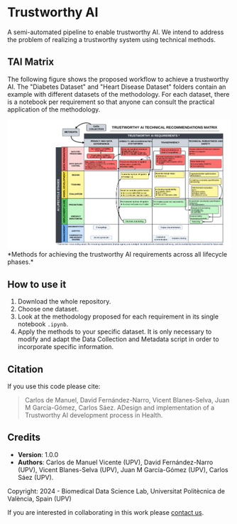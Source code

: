# Trustworthy AI
A semi-automated pipeline to enable trustworthy AI. We intend to address the problem of realizing a trustworthy system using technical methods.

## TAI Matrix
The following figure shows the proposed workflow to achieve a trustworthy AI. The "Diabetes Dataset" and "Heart Disease Dataset" folders contain an example with different datasets of the methodology. For each dataset, there is a notebook per requirement so that anyone can consult the practical application of the methodology.

<img src="https://github.com/bdslab-upv/trustworthy-ai/blob/main/data/TAI_Matrix.png">
*Methods for achieving the trustworthy AI requirements across all lifecycle phases.*

## How to use it
1. Download the whole repository.
2. Choose one dataset.
3. Look at the methodology proposed for each requirement in its single notebook `.ipynb`.
4. Apply the methods to your specific dataset.
It is only necessary to modify and adapt the Data Collection and Metadata script in order to incorporate specific information.

## Citation
If you use this code please cite:

<blockquote style='font-size:14px'> Carlos de Manuel, David Fernández-Narro, Vicent Blanes-Selva, Juan M García-Gómez, Carlos Sáez. ADesign and implementation of a Trustworthy AI development process in Health.</blockquote>

## Credits
- **Version**: 1.0.0
- **Authors**: Carlos de Manuel Vicente (UPV), David Fernández-Narro (UPV), Vicent Blanes-Selva (UPV), Juan M García-Gómez (UPV), Carlos Sáez (UPV).

Copyright: 2024 - Biomedical Data Science Lab, Universitat Politècnica de València, Spain (UPV)

If you are interested in collaborating in this work please [contact us](mailto:carsaesi@upv.es).


